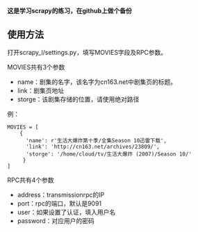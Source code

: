 #### 这是学习scrapy的练习，在github上做个备份 ####
## 使用方法 ##
打开scrapy_l/settings.py，填写MOVIES字段及RPC参数。

MOVIES共有3个参数
- name：剧集的名字，该名字为cn163.net中剧集页的标题。
- link：剧集页地址
- storge：该剧集存储的位置，请使用绝对路径


例：
```
MOVIES = [
    {
      'name': r'生活大爆炸第十季/全集Season 10迅雷下载', 
      'link': 'http://cn163.net/archives/23809/', 
      'storge': '/home/cloud/tv/生活大爆炸 (2007)/Season 10/'
     }
]
```
RPC共有4个参数


- address：transmissionrpc的IP
- port：rpc的端口，默认是9091
- user：如果设置了认证，填入用户名
- password：对应用户的密码
